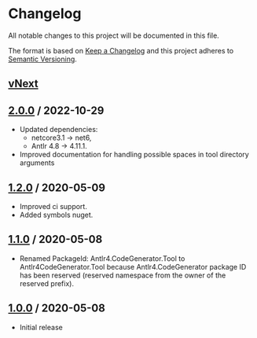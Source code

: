 # Changelog
All notable changes to this project will be documented in this file.

The format is based on [Keep a Changelog](http://keepachangelog.com/en/1.0.0/)
and this project adheres to [Semantic Versioning](http://semver.org/spec/v2.0.0.html).

## [vNext]

## [2.0.0] / 2022-10-29
- Updated dependencies:
  - netcore3.1 -> net6,
  - Antlr 4.8 -> 4.11.1.
- Improved documentation for handling possible spaces in tool directory arguments
## [1.2.0] / 2020-05-09
- Improved ci support.
- Added symbols nuget.
## [1.1.0] / 2020-05-08
- Renamed PackageId: Antlr4.CodeGenerator.Tool to Antlr4CodeGenerator.Tool because Antlr4.CodeGenerator package ID has been reserved (reserved namespace from the owner of the reserved prefix).
## [1.0.0] / 2020-05-08
- Initial release

[vNext]: https://github.com/ptr1120/Antlr4.CodeGenerator.Tool/compare/2.0.0...HEAD
[2.0.0]: https://github.com/ptr1120/Antlr4.CodeGenerator.Tool/compare/1.2.0...2.0.0
[1.2.0]: https://github.com/ptr1120/Antlr4.CodeGenerator.Tool/compare/1.1.0...1.2.0
[1.1.0]: https://github.com/ptr1120/Antlr4.CodeGenerator.Tool/compare/1.0.0...1.1.0
[1.0.0]: https://github.com/ptr1120/Antlr4.CodeGenerator.Tool/tree/1.0.0

